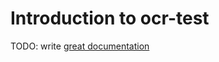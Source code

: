 # Introduction to ocr-test

TODO: write [great documentation](http://jacobian.org/writing/what-to-write/)

